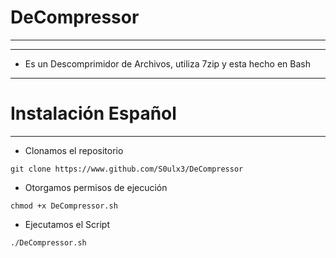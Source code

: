 # DeCompressor
--------------
--------------
- Es un Descomprimidor de Archivos, utiliza 7zip y esta hecho en Bash
--------------------------------------------------

# Instalación Español
-------------

- Clonamos el repositorio
```
git clone https://www.github.com/S0ulx3/DeCompressor
```
- Otorgamos permisos de ejecución
```
chmod +x DeCompressor.sh
```
- Ejecutamos el Script
```
./DeCompressor.sh
```
